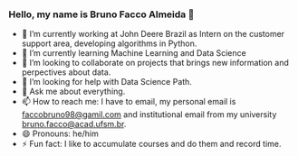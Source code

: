 ### Hello, my name is Bruno Facco Almeida 👋

<!--
**Facco-Bruno/Facco-Bruno** is a ✨ _special_ ✨ repository because its `README.md` (this file) appears on your GitHub profile.
-->

- 🔭 I’m currently working at John Deere Brazil as Intern on the customer support area, developing algorithms in Python.
- 🌱 I’m currently learning Machine Learning and Data Science
- 👯 I’m looking to collaborate on projects that brings new information and perpectives about data.
- 🤔 I’m looking for help with Data Science Path.
- 💬 Ask me about everything.
- 📫 How to reach me: I have to email, my personal email is faccobruno98@gamil.com and institutional email from my university bruno.facco@acad.ufsm.br.
- 😄 Pronouns: he/him
- ⚡ Fun fact: I like to accumulate courses and do them and record time.

